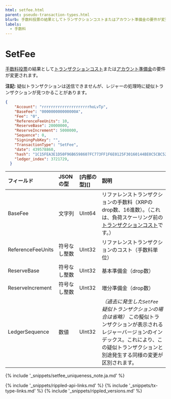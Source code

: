 ```yaml
---
html: setfee.html
parent: pseudo-transaction-types.html
blurb: 手数料投票の結果としてトランザクションコストまたはアカウント準備金の要件が変更されます。
labels:
  - 手数料
---
```

# SetFee

[手数料投票](fee-voting.html)の結果として[トランザクションコスト](transaction-cost.html)または[アカウント準備金](reserves.html)の要件が変更されます。

**注記:** 疑似トランザクションは送信できませんが、レジャーの処理時に疑似トランザクションが見つかることがあります。

```json
{
    "Account": "rrrrrrrrrrrrrrrrrrrrrhoLvTp",
    "BaseFee": "000000000000000A",
    "Fee": "0",
    "ReferenceFeeUnits": 10,
    "ReserveBase": 20000000,
    "ReserveIncrement": 5000000,
    "Sequence": 0,
    "SigningPubKey": "",
    "TransactionType": "SetFee",
    "date": 439578860,
    "hash": "1C15FEA3E1D50F96B6598607FC773FF1F6E0125F30160144BE0C5CBC52F5151B",
    "ledger_index": 3721729,
  }
```

| フィールド        | JSONの型          | [内部の型][]      | 説明               |
|:------------------|:-----------------|:------------------|:------------------|
| BaseFee | 文字列 | UInt64 | リファレンストランザクションの手数料（XRPのdrop数、16進数）。（これは、負荷スケーリング前の[トランザクションコスト](transaction-cost.html)です。） |
| ReferenceFeeUnits | 符号なし整数 | UInt32 | リファレンストランザクションのコスト（手数料単位） |
| ReserveBase | 符号なし整数 | UInt32 | 基本準備金（drop数） |
| ReserveIncrement | 符号なし整数 | UInt32 | 増分準備金（drop数） |
| LedgerSequence | 数値 | UInt32 | _（過去に発生した`SetFee`疑似トランザクションの場合は省略）_ この擬似トランザクションが表示されるレジャーバージョンのインデックス。これにより、この疑似トランザクションと別途発生する同様の変更が区別されます。 |

{% include '_snippets/setfee_uniqueness_note.ja.md' %}

<!--{# common link defs #}-->
{% include '_snippets/rippled-api-links.md' %}
{% include '_snippets/tx-type-links.md' %}
{% include '_snippets/rippled_versions.md' %}
